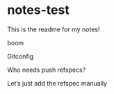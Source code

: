 # notes-test

This is the readme for my notes!

boom


Gitconfig



Who needs push refspecs?


Let’s just add the refspec manually